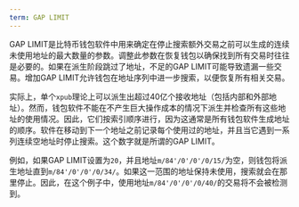 ```yaml
---
term: GAP LIMIT
---
```


GAP LIMIT是比特币钱包软件中用来确定在停止搜索额外交易之前可以生成的连续未使用地址的最大数量的参数。调整此参数在恢复钱包以确保找到所有交易时往往是必要的。如果在派生阶段跳过了地址，不足的GAP LIMIT可能导致遗漏一些交易。增加GAP LIMIT允许钱包在地址序列中进一步搜索，以便恢复所有相关交易。

实际上，单个`xpub`理论上可以派生出超过40亿个接收地址（包括内部和外部地址）。然而，钱包软件不能在不产生巨大操作成本的情况下派生并检查所有这些地址的使用情况。因此，它们按索引顺序进行，因为这通常是所有钱包软件生成地址的顺序。软件在移动到下一个地址之前记录每个使用过的地址，并且当它遇到一系列连续空地址时停止搜索。这个数字就是所谓的GAP LIMIT。

例如，如果GAP LIMIT设置为`20`，并且地址`m/84'/0'/0'/0/15/`为空，则钱包将派生地址直到`m/84'/0'/0'/0/34/`。如果这一范围的地址保持未使用，搜索就会在那里停止。因此，在这个例子中，使用地址`m/84'/0'/0'/0/40/`的交易将不会被检测到。